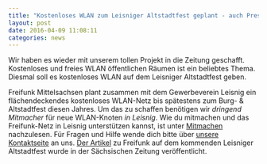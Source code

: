 ```yaml
---
title: "Kostenloses WLAN zum Leisniger Altstadtfest geplant - auch Presse weiß Bescheid"
layout: post
date: 2016-04-09 11:08:11
categories: news
---
```

Wir haben es wieder  mit unserem tollen Projekt in die Zeitung geschafft. Kostenloses und freies WLAN öffentlichen Räumen ist ein beliebtes Thema. Diesmal soll es kostenloses WLAN auf dem Leisniger Altstadtfest geben.

Freifunk Mittelsachsen plant zusammen mit dem Gewerbeverein Leisnig ein flächendeckendes kostenloses WLAN-Netz bis spätestens zum Burg- & Altstadtfest diesen Jahres. Um das zu schaffen benötigen wir _dringend Mitmacher_ für neue WLAN-Knoten _in Leisnig_. Wie du mitmachen und das Freifunk-Netz in Leisnig unterstützen kannst, ist unter [Mitmachen](//www.freifunk-mittelsachsen.de/mitmachen/#router-betreiben) nachzulesen.
Für Fragen und Hilfe wende dich bitte über [unsere Kontaktseite](//www.freifunk-mittelsachsen.de/kontakt/) an uns.
[Der Artikel](//www.sz-online.de/nachrichten/kostenloses-internet-zum-altstadtfest-3365712.html) zu Freifunk auf dem kommenden Leisniger Altstadtfest wurde in der Sächsischen Zeitung veröffentlicht.
